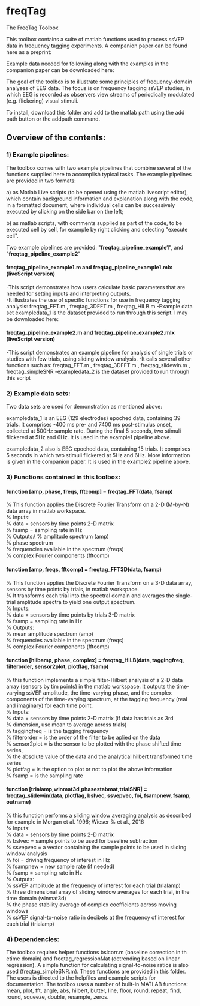 # freqTag

The FreqTag Toolbox

This toolbox contains a suite of matlab functions used to process ssVEP data in frequency tagging experiments. A companion paper can be found here as a preprint: 

Example data needed for following along with the examples in the companion paper can be downloaded here: 

The goal of the toolbox is to illustrate some principles of frequency-domain analyses of EEG data. The focus is on frequency tagging ssVEP studies, in which EEG is recorded as observers view streams of periodically modulated (e.g. flickering) visual stimuli. 

To install, download this folder and add to the matlab path using the add path button or the addpath command. 

## Overview of the contents: 

### 1) Example pipelines: 
The toolbox comes with two example pipelines that combine several of the functions supplied here to accomplish typical tasks. The example pipelines are provided in two formats: 

a) as Matlab Live scripts (to be opened using the matlab livescript editor), which contain background information and explanation along with the code, in a formatted document, where individual cells can be successively executed by clicking on the side bar on the left; 

b) as matlab scripts, with comments supplied as part of the code, to be executed cell by cell, for example by right clicking and selecting "execute cell".

Two example pipelines are provided: "**freqtag\_pipeline\_example1**", and "**freqtag\_pipeline\_example2**" 

#### freqtag_pipeline_example1.m and freqtag_pipeline_example1.mlx (liveScript version)

-This script demonstrates how users calculate basic parameters that are needed for setting inputs and interpreting outputs.   
-It illustrates the use of specific functions for use in frequency tagging analysis: freqtag_FFT.m , freqtag_3DFFT.m , freqtag_HILB.m
-Example data set exampledata_1 is the dataset provided to run through this script. I may be downloaded here: 
	
#### freqtag_pipeline_example2.m and freqtag_pipeline_example2.mlx (liveScript version)

-This script demonstrates an example pipeline for analysis of single trials or studies with few trials, using sliding window analysis. 
-It calls several other functions such as: freqtag_FFT.m , freqtag_3DFFT.m , freqtag_slidewin.m , freqtag_simpleSNR
-exampledata_2 is the dataset provided to run through this script


### 2) Example data sets: 
Two data sets are used for demonstration as mentioned above: 

exampledata_1 is an EEG (129 electrodes) epoched data, containing 39 trials. It comprises -400 ms pre- and 7400 ms post-stimulus onset, collected at 500Hz sample rate. During the final 5 seconds, two stimuli flickered at 5Hz and 6Hz. It is used in the example1 pipeline above. 

exampledata_2 also is EEG epoched data, containing 15 trials. It comprises 5 seconds in which two stimuli flickered at 5Hz and 6Hz. More information is given in the companion paper. It is used in the example2 pipeline above. 

### 3) Functions contained in this toolbox:

#### function [amp, phase, freqs, fftcomp] = freqtag_FFT(data, fsamp)

% This function applies the Discrete Fourier Transform on a 2-D (M-by-N) data array in matlab workspace.\
% Inputs:\
% data = sensors by time points 2-D matrix\
% fsamp = sampling rate in Hz\
% Outputs:\ 
% amplitude spectrum (amp)\
% phase spectrum\
% frequencies available in the spectrum (freqs)\
% complex Fourier components (fftcomp)

#### function [amp, freqs, fftcomp] = freqtag_FFT3D(data, fsamp)

% This function applies the Discrete Fourier Transform on a 3-D data array, sensors by time points by trials, in matlab workspace.\
% It transforms each trial into the spectral domain and averages the single-trial amplitude spectra to yield one output spectrum.\
% Inputs:\
% data = sensors by time points by trials 3-D matrix\
% fsamp = sampling rate in Hz\
% Outputs:\
% mean amplitude spectrum (amp)\
% frequencies available in the spectrum (freqs)\
% complex Fourier components (fftcomp)

#### function [hilbamp, phase, complex] = freqtag_HILB(data, taggingfreq, filterorder, sensor2plot, plotflag, fsamp)

% this function implements a simple filter-Hilbert analysis of a 2-D data array (sensors by tim points) in the matlab workspace. It outputs the time-varying ssVEP amplitude, the time-varying phase, and the complex components of the time-varying spectrum, at the tagging frequency (real and imaginary) for each time point.\
% Inputs:\
% data = sensors by time points 2-D matrix (if data has trials as 3rd\
% dimension, use mean to average across trials)\
% taggingfreq = is the tagging frequency\
% filterorder = is the order of the filter to be aplied on the data\
% sensor2plot = is the sensor to be plotted with the phase shifted time series,\
% the absolute value of the data and the analytical hilbert transformed time series\
% plotfag = is the option to plot or not to plot the above information\
% fsamp = is the sampling rate 

#### function [trialamp,winmat3d,phasestabmat,trialSNR] = freqtag_slidewin(data, plotflag, bslvec, ssvepvec, foi, fsampnew, fsamp, outname)

% this function performs a sliding window averaging analysis as described for example in Morgan et al. 1996; Wieser 
% et al., 2016\
% Inputs:\
% data = sensors by time points 2-D matrix\
% bslvec = sample points to be used for baseline subtraction\
% ssvepvec = a vector containing the sample points to be used in sliding window analysis\
% foi = driving frequency of interest in Hz\
% fsampnew = new sample rate (if needed)\
% fsamp = sampling rate in Hz\
% Outputs:\
% ssVEP amplitude at the frequency of interest for each trial (trialamp)\
% three dimensional array of sliding window averages for each trial, in the time domain (winmat3d)\
% the phase stability average of complex coefficients across moving windows\
% ssVEP signal-to-noise ratio in decibels at the frequency of interest for each trial (trialamp)
 
### 4) Dependencies: 
The toolbox requires helper functions bslcorr.m (baseline correction in th etime domain) and freqtag_regressionMat (detrending based on linear regression). A simple function for calculating signal-to-noise ratios is also used (freqtag_simpleSNR.m). These functions are provided in this folder. The users is directed to the helpfiles and example scripts for documentation. The toolbox uses a number of built-in MATLAB functions:  mean, plot, fft, angle, abs, hilbert, butter, line, floor, round, repeat, find, round, squeeze, double, resample, zeros.   
